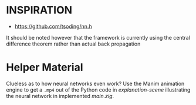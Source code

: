 # INSPIRATION
- https://github.com/tsoding/nn.h

It should be noted however that the framework is currently using the central difference theorem rather than actual back propagation

# Helper Material

Clueless as to how neural networks even work? Use the Manim animation engine to get a `.mp4` out of the Python code in *explanation-scene* illustrating the neural network in implemented *main.zig*.
